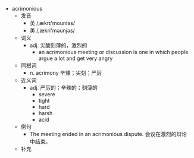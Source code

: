 - acrimonious
  - 发音
    - 英 /ˌækrɪ'mouniəs/
    - 美 /,ækri'məunjəs/
  - 词义
    - adj. 尖酸刻薄的，激烈的
      - an acrimonious meeting or discussion is one in which people argue a lot and get very angry
  - 同根词
    - n. acrimony 辛辣；尖刻；严厉
  - 近义词
    - adj. 严厉的；辛辣的；刻薄的
      - severe
      - tight
      - hard
      - harsh
      - acid
  - 例句
    - The meeting ended in an acrimonious dispute. 会议在激烈的辩论中结束。
  - 补充